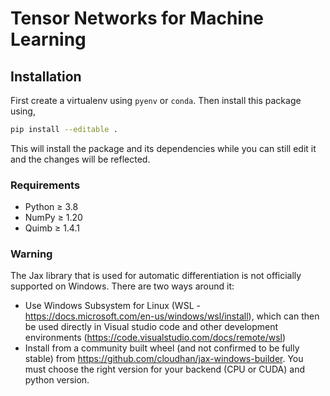# Tensor Networks for Machine Learning

## Installation

First create a virtualenv using `pyenv` or `conda`. Then install this package using,
```bash
pip install --editable .
```

This will install the package and its dependencies while you can still edit it and the changes will be reflected.

### Requirements

- Python ≥ 3.8
- NumPy ≥ 1.20
- Quimb ≥ 1.4.1

### Warning

The Jax library that is used for automatic differentiation is not officially supported on Windows. There are two ways around it:
- Use Windows Subsystem for Linux (WSL - https://docs.microsoft.com/en-us/windows/wsl/install), which can then be used directly in Visual studio code and other development environments (https://code.visualstudio.com/docs/remote/wsl)
- Install from a community built wheel (and not confirmed to be fully stable) from https://github.com/cloudhan/jax-windows-builder. You must choose the right version for your backend (CPU or CUDA) and python version.
